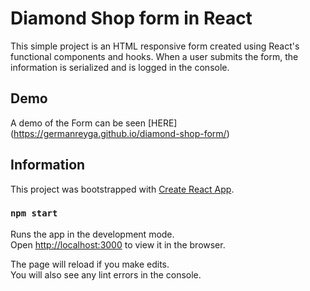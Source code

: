 # Diamond Shop form in React

This simple project is an HTML responsive form created using React's functional components and hooks. When a user submits the form, the information is serialized and is logged in the console.

## Demo 
A demo of the Form can be seen [HERE] (https://germanreyga.github.io/diamond-shop-form/)
## Information

This project was bootstrapped with [Create React App](https://github.com/facebook/create-react-app).

### `npm start`

Runs the app in the development mode.<br />
Open [http://localhost:3000](http://localhost:3000) to view it in the browser.

The page will reload if you make edits.<br />
You will also see any lint errors in the console.
